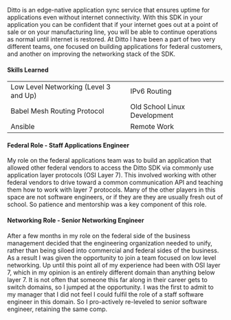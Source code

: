 Ditto is an edge-native application sync service that ensures uptime for applications even without internet connectivity. With this SDK in your application you can be confident that if your internet goes out at a point of sale or on your manufacturing line, you will be able to continue operations as normal until internet is restored. At Ditto I have been a part of two very different teams, one focused on building applications for federal customers, and another on improving the networking stack of the SDK.

#### Skills Learned

|   |  |
|---|---|
| Low Level Networking (Level 3 and Up) | IPv6 Routing |
| Babel Mesh Routing Protocol | Old School Linux Development |
| Ansible | Remote Work |

#### Federal Role - Staff Applications Engineer

My role on the federal applications team was to build an application that allowed other federal vendors to access the Ditto SDK via commonly use application layer protocols (OSI Layer 7). This involved working with other federal vendors to drive toward a common communication API and teaching them how to work with layer 7 protocols. Many of the other players in this space are not software engineers, or if they are they are usually fresh out of school. So patience and mentorship was a key component of this role.

#### Networking Role - Senior Networking Engineer

After a few months in my role on the federal side of the business management decided that the engineering organization needed to unify, rather than being siloed into commercial and federal sides of the business.
As a result I was given the opportunity to join a team focused on low level networking. Up until this point all of my experience had been with OSI layer 7, which in my opinion is an entirely different domain than anything below layer 7.
It is not often that someone this far along in their career gets to switch domains, so I jumped at the opportunity. I was the first to admit to my manager that I did not feel I could fulfil the role of a staff software engineer in this domain. So I pro-actively re-leveled to senior software engineer, retaining the same comp.
